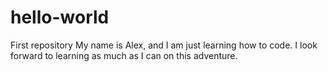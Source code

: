 # hello-world
First repository
My name is Alex, and I am just learning how to code.
I look forward to learning as much as I can on this adventure.
